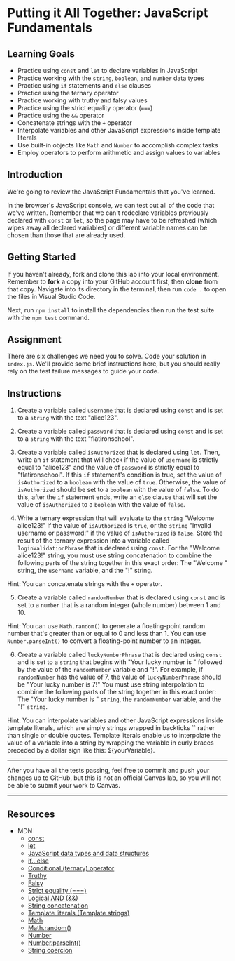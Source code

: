 # Putting it All Together: JavaScript Fundamentals

## Learning Goals

- Practice using `const` and `let` to declare variables in JavaScript
- Practice working with the `string`, `boolean`, and `number` data types
- Practice using `if` statements and `else` clauses
- Practice using the ternary operator
- Practice working with truthy and falsy values
- Practice using the strict equality operator (`===`)
- Practice using the `&&` operator
- Concatenate strings with the `+` operator
- Interpolate variables and other JavaScript expressions inside template literals
- Use built-in objects like `Math` and `Number` to accomplish complex tasks
- Employ operators to perform arithmetic and assign values to variables

## Introduction

We're going to review the JavaScript Fundamentals that you've learned.

In the browser's JavaScript console, we can test out all of the code that we've written. Remember that we can't redeclare variables previously declared with
`const` or `let`, so the page may have to be refreshed (which wipes away all
declared variables) or different variable names can be chosen than those that are already used.

## Getting Started

If you haven't already, fork and clone this lab into your local environment.
Remember to **fork** a copy into your GitHub account first, then **clone** from
that copy. Navigate into its directory in the terminal, then run `code .` to
open the files in Visual Studio Code.

Next, run `npm install` to install the dependencies then run the test suite with
the `npm test` command.

## Assignment

There are six challenges we need you to solve. Code your solution in
`index.js`. We'll provide some brief instructions here, but you should really
rely on the test failure messages to guide your code.

## Instructions

1. Create a variable called `username` that is declared using `const` and is set to a `string` with the text "alice123".

2. Create a variable called `password` that is declared using `const` and is set to a `string` with the text "flatironschool".

3. Create a variable called `isAuthorized` that is declared using `let`. Then, write an `if` statement that will check if the value of `username` is strictly equal to "alice123" and the value of `password` is strictly equal to "flatironschool". If this `if` statement's condition is true, set the value of `isAuthorized` to a `boolean` with the value of `true`. Otherwise, the value of `isAuthorized` should be set to a `boolean` with the value of `false`. To do this, after the `if` statement ends, write an `else` clause that will set the value of `isAuthorized` to a `boolean` with the value of `false`.

4. Write a ternary expression that will evaluate to the `string` "Welcome alice123!" if the value of `isAuthorized` is `true`, or the `string` "Invalid username or password!" if the value of `isAuthorized` is `false`. Store the result of the ternary expression into a variable called `loginValidationPhrase` that is declared using `const`. For the "Welcome alice123!" string, you must use string concatenation to combine the following parts of the string together in this exact order: The "Welcome " string, the `username` variable, and the "!" string.

Hint: You can concatenate strings with the `+` operator.

5. Create a variable called `randomNumber` that is declared using `const` and is set to a `number` that is a random integer (whole number) between 1 and 10.

Hint: You can use `Math.random()` to generate a floating-point random number that's greater than or equal to 0 and less than 1. You can use `Number.parseInt()` to convert a floating-point number to an integer.

6. Create a variable called `luckyNumberPhrase` that is declared using `const` and is set to a `string` that begins with "Your lucky number is " followed by the value of the `randomNumber` variable and "!". For example, if `randomNumber` has the value of 7, the value of `luckyNumberPhrase` should be "Your lucky number is 7!" You must use string interpolation to combine the following parts of the string together in this exact order: The "Your lucky number is " `string`, the `randomNumber` variable, and the "!" `string`.

Hint: You can interpolate variables and other JavaScript expressions inside template literals, which are simply strings wrapped in backticks `` rather than single or double quotes. Template literals enable us to interpolate the value of a variable into a string by wrapping the variable in curly braces preceded by a dollar sign like this: ${yourVariable}.

***

After you have all the tests passing, feel free to commit and push your changes
up to GitHub, but this is not an official Canvas lab, so you will not be able to submit your work to Canvas.

***

## Resources
* MDN
  * [const](https://developer.mozilla.org/en-US/docs/Web/JavaScript/Reference/Statements/const)
  * [let](https://developer.mozilla.org/en-US/docs/Web/JavaScript/Reference/Statements/let)
  * [JavaScript data types and data structures](https://developer.mozilla.org/en-US/docs/Web/JavaScript/Data_structures)
  * [if...else](https://developer.mozilla.org/en-US/docs/Web/JavaScript/Reference/Statements/if...else)
  * [Conditional (ternary) operator](https://developer.mozilla.org/en-US/docs/Web/JavaScript/Reference/Operators/Conditional_operator)
  * [Truthy](https://developer.mozilla.org/en-US/docs/Glossary/Truthy)
  * [Falsy](https://developer.mozilla.org/en-US/docs/Glossary/Falsy)
  * [Strict equality (===)](https://developer.mozilla.org/en-US/docs/Web/JavaScript/Reference/Operators/Strict_equality)
  * [Logical AND (&&)](https://developer.mozilla.org/en-US/docs/Web/JavaScript/Reference/Operators/Logical_AND)
  * [String concatenation](https://developer.mozilla.org/en-US/docs/Web/JavaScript/Reference/Operators/Addition#string_concatenation)
  * [Template literals (Template strings)](https://developer.mozilla.org/en-US/docs/Web/JavaScript/Reference/Template_literals)
  * [Math](https://developer.mozilla.org/en-US/docs/Web/JavaScript/Reference/Global_Objects/Math)
  * [Math.random()](https://developer.mozilla.org/en-US/docs/Web/JavaScript/Reference/Global_Objects/Math/random)
  * [Number](https://developer.mozilla.org/en-US/docs/Web/JavaScript/Reference/Global_Objects/Number)
  * [Number.parseInt()](https://developer.mozilla.org/en-US/docs/Web/JavaScript/Reference/Global_Objects/Number/parseInt)
  * [String coercion](https://developer.mozilla.org/en-US/docs/Web/JavaScript/Reference/Global_Objects/String#string_coercion)